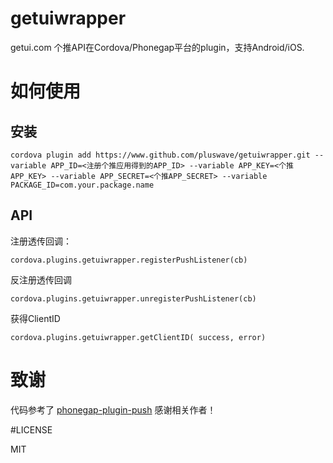 # getuiwrapper

getui.com 个推API在Cordova/Phonegap平台的plugin，支持Android/iOS.

# 如何使用

## 安装

`cordova plugin add https://www.github.com/pluswave/getuiwrapper.git --variable APP_ID=<注册个推应用得到的APP_ID> --variable APP_KEY=<个推APP_KEY> --variable APP_SECRET=<个推APP_SECRET> --variable PACKAGE_ID=com.your.package.name` 

## API

注册透传回调：

`cordova.plugins.getuiwrapper.registerPushListener(cb)`

反注册透传回调

`cordova.plugins.getuiwrapper.unregisterPushListener(cb)`

获得ClientID

`cordova.plugins.getuiwrapper.getClientID( success, error)`

# 致谢

代码参考了 [phonegap-plugin-push](https://github.com/phonegap/phonegap-plugin-push/) 感谢相关作者！

#LICENSE

MIT
